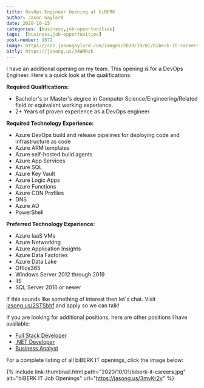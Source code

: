 ```yaml
---
title: DevOps Engineer Opening at biBERK
author: Jason Gaylord
date: 2020-10-15
categories: [business,job-opportunities]
tags:  [business,job-opportunities]
post-number: 1072
image: https://cdn.jasongaylord.com/images/2020/10/01/biberk-it-careers.jpg
bitly: https://jasong.us/34WMRzk
---
```


I have an additional opening on my team. This opening is for a DevOps Engineer. Here's a quick look at the qualifications:

**Required Qualifications:**
- Bachelor's or Master's degree in Computer Science/Engineering/Related field or equivalent working experience.
- 2+ Years of proven experience as a DevOps engineer

**Required Technology Experience:**
- Azure DevOps build and release pipelines for deploying code and infrastructure as code      
- Azure ARM templates
- Azure self-hosted build agents
- Azure App Services
- Azure SQL
- Azure Key Vault
- Azure Logic Apps
- Azure Functions
- Azure CDN Profiles
- DNS
- Azure AD
- PowerShell

**Preferred Technology Experience:**
- Azure IaaS VMs
- Azure Networking
- Azure Application Insights
- Azure Data Factories
- Azure Data Lake
- Office365
- Windows Server 2012 through 2019
- IIS
- SQL Server 2016 or newer

If this sounds like something of interest then let's chat. Visit [jasong.us/2STSbhf](https://jasong.us/2STSbhf) and apply so we can talk!

If you are looking for additional positions, here are other positions I have available:
- [Full Stack Developer](https://jasong.us/3caFFmi)
- [.NET Developer](https://jasong.us/3m4UVFS)
- [Business Analyst](https://jasong.us/34dGU0A)

For a complete listing of all biBERK IT openings, click the image below:

{% include link-thumbnail.html path="2020/10/01/biberk-it-careers.jpg" alt="biBERK IT Job Openings" url="https://jasong.us/3mvKr2y" %}